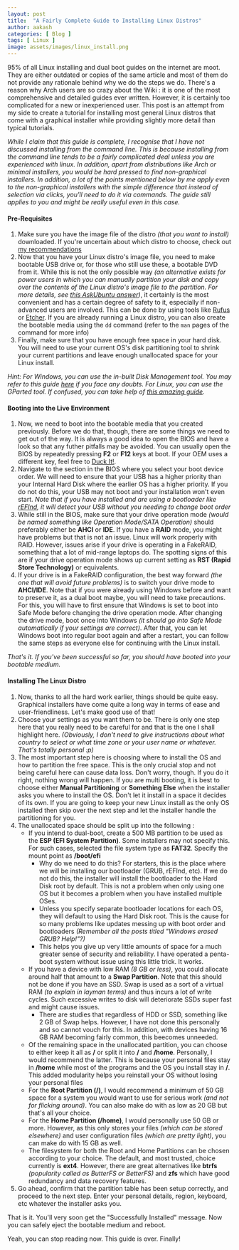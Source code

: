 ```yaml
---
layout: post
title:  "A Fairly Complete Guide to Installing Linux Distros"
author: aakash
categories: [ Blog ]
tags: [ Linux ]
image: assets/images/linux_install.png
---
```


95% of all Linux installing and dual boot guides on the internet are moot. They are either outdated or copies of the same article and most of them do not provide any rationale behind why we do the steps we do. There's a reason why Arch users are so crazy about the Wiki : it is one of the most comprehensive and detailed guides ever written. However, it is certainly too complicated for a new or inexperienced user. This post is an attempt from my side to create a tutorial for installing most general Linux distros that come with a graphical installer while providing slightly more detail than typical tutorials. 

*While I claim that this guide is complete, I recognise that I have not discussed installing from the command line. This is because installing from the command line tends to be a fairly complicated deal unless you are experienced with linux. In addition, apart from distributions like Arch or minimal installers, you would be hard pressed to find non-graphical installers. In addition, a lot of the points mentioned below by me apply even to the non-graphical installers with the simple difference that instead of selection via clicks, you'll need to do it via commands. The guide still applies to you and might be really useful even in this case.*  


#### Pre-Requisites 

1. Make sure you have the image file of the distro *(that you want to install)* downloaded. If you're uncertain about which distro to choose, check out [my recommendations](../linux-distro-choosing-guide/)
2. Now that you have your Linux distro's image file, you need to make bootable USB drive or, for those who still use these, a bootable DVD from it. While this is not the only possible way *(an alternative exists for power users in which you can manually partition your disk and copy over the contents of the Linux distro's image file to the partition. For more details, see [this AskUbuntu answer](https://askubuntu.com/questions/484434/how-can-i-install-ubuntu-without-cd-and-usb))*, it certainly is the most convenient and has a certain degree of safety to it, especially if non-advanced users are involved. This can be done by using tools like [Rufus](https://www.balena.io/etcher/) or [Etcher](https://www.balena.io/etcher/). If you are already running a Linux distro, you can also create the bootable media using the ```dd``` command (refer to the ```man``` pages of the command for more info)
3. Finally, make sure that you have enough free space in your hard disk. You will need to use your current OS's disk partitioning tool to shrink your current partitions and leave enough unallocated space for your Linux install. 

*Hint: For Windows, you can use the in-built  Disk Management tool. You may refer to this guide [here](https://www.digitaltrends.com/computing/how-to-partition-a-hard-drive-in-windows/) if you face any doubts. For Linux, you can use the GParted tool. If confused, you can take help of [this amazing guide](https://www.lifewire.com/use-gparted-to-partition-hard-drive-2205693).*


#### Booting into the Live Environment

1. Now, we need to boot into the bootable media that you created previously. Before we do that, though, there are some things we need to get out of the way. It is always a good idea to open the BIOS and have a look so that any futher pitfalls may be avoided. You can usually open the BIOS by repeatedly pressing **F2** or **F12** keys at boot. If your OEM uses a different key, feel free to [Duck It!](https://duckduckgo.com/).
2. Navigate to the section in the BIOS where you select your boot device order. We will need to ensure that your USB has a higher priority than your Internal Hard Disk where the earlier OS has a higher priority. If you do not do this, your USB may not boot and your installation won't even start. *Note that if you have installed and are using a bootloader like [rEFInd](https://www.rodsbooks.com/refind/), it will detect your USB without you needing to change boot order*
3. While still in the BIOS, make sure that your drive operation mode *(would be named something like Operation Mode/SATA Operation)* should preferably either be **AHCI** or **IDE**. If you have a **RAID** mode, you might have problems but that is not an issue. Linux will work properly with RAID. However, issues arise if your drive is operating in a FakeRAID, something that a lot of mid-range laptops do. The spotting signs of this are if your drive operation mode shows up current setting as **RST (Rapid Store Technology)** or equivalents. 
4. If your drive is in a FakeRAID configuration, the best way forward *(the one that will avoid future problems)* is to switch your drive mode to **AHCI/IDE**. Note that if you were already using Windows before and want to preserve it, as a dual boot maybe, you will need to take precautions. For this, you will have to first ensure that Windows is set to boot into Safe Mode before changing the drive operation mode. After changing the drive mode, boot once into Windows *(it should go into Safe Mode automatically if your settings are correct)*. After that, you can let Windows boot into regular boot again and after a restart, you can follow the same steps as everyone else for continuing with the Linux install. 

*That's it. If you've been successful so far, you should have booted into your bootable medium.*

#### Installing The Linux Distro

1. Now, thanks to all the hard work earlier, things should be quite easy. Graphical installers have come quite a long way in terms of ease and user-friendliness. Let's make good use of that!
2. Choose your settings as you want them to be. There is only one step here that you really need to be careful for and that is the one I shall highlight here. *(Obviously, I don't need to give instructions about what country to select or what time zone or your user name or whatever. That's totally personal :p)*
3. The most important step here is choosing where to install the OS and how to partition the free space. This is the only crucial stop and not being careful here can cause data loss. Don't worry, though. If you do it right, nothing wrong will happen. If you are multi booting, it is best to choose either **Manual Partitioning** or **Something Else** when the installer asks you where to install the OS. Don't let it install in a space it decides of its own. If you are going to keep your new Linux install as the only OS installed then skip over the next step and let the installer handle the partitioning for you.
4. The unallocated space should be split up into the following :
    * If you intend to dual-boot, create a 500 MB partition to be used as the **ESP (EFI System Partition)**. Some installers may not specify this. For such cases, selected the file system type as **FAT32**. Specify the mount point as **/boot/efi**
        * Why do we need to do this? For starters, this is the place where we will be installing our bootloader (GRUB, rEFInd, etc). If we do not do this, the installer will install the bootloader to the Hard Disk root by default. This is not a problem when only using one OS but it becomes a problem when you have installed multiple OSes. 
        * Unless you specify separate bootloader locations for each OS, they will default to using the Hard Disk root. This is the cause for so many problems like updates messing up with boot order and bootloaders *(Remember all the posts titled "Windows erased GRUB? Help!"?)* 
        * This helps you give up very little amounts of space for a much greater sense of security and reliability. I have operated a penta-boot system without issue using this little trick. It works.
    * If you have a device with low RAM *(8 GB or less)*, you could allocate around half that amount to a **Swap Partition**. Note that this should not be done if you have an SSD. Swap is used as a sort of a virtual RAM *(to explain in layman terms)* and thus incurs a lot of write cycles. Such excessive writes to disk will deteriorate SSDs super fast and might cause issues. 
        * There are studies that regardless of HDD or SSD, something like 2 GB of Swap helps. However, I have not done this personally and so cannot vouch for this. In addition, with devices having 16 GB RAM becoming fairly common, this beecomes unneeded.
    * Of the remaining space in the unallocated partition, you can choose to either keep it all as **/** or split it into **/** and **/home**. Personally, I would recommend the latter. This is because your personal files stay in **/home** while most of the programs and the OS you install stay in **/**. This added modularity helps you reinstall your OS without losing your personal files
    * For the **Root Partition (/)**, I would recommend a minimum of 50 GB space for a system you would want to use for serious work *(and not for flicking around)*. You can also make do with as low as 20 GB but that's all your choice.
    * For the **Home Partition (/home)**, I would personally use 50 GB or more. However, as this only stores your files *(which can be stored elsewhere)* and user configuration files *(which are pretty light)*, you can make do with 15 GB as well. 
    * The filesystem for both the Root and Home Partitions can be chosen according to your choice. The default, and most trusted, choice currently is **ext4**. However, there are great alternatives like **btrfs** *(popularity called as ButterFS or BetterFS)* and **zfs** which have good redundancy and data recovery features. 
5. Go ahead, confirm that the partition table has been setup correctly, and proceed to the next step. Enter your personal details, region, keyboard, etc whatever the installer asks you. 


That is it. You'll very soon get the "Successfully Installed" message. Now you can safely eject the bootable medium and reboot. 

Yeah, you can stop reading now. This guide is over. Finally! 
